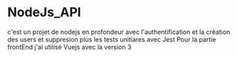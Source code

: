 # NodeJs_API
c'est un projet de nodejs en profondeur avec l'authentification et la création des users et suppresion plus les tests unitiares avec Jest 
Pour la partie frontEnd j'ai utilisé Vuejs avec la version 3 
